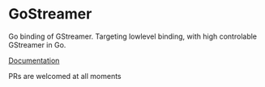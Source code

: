 # GoStreamer
Go binding of GStreamer. Targeting lowlevel binding, with high controlable GStreamer in Go.

[Documentation](https://godoc.org/github.com/SeungheonOh/GoStreamer)

PRs are welcomed at all moments
